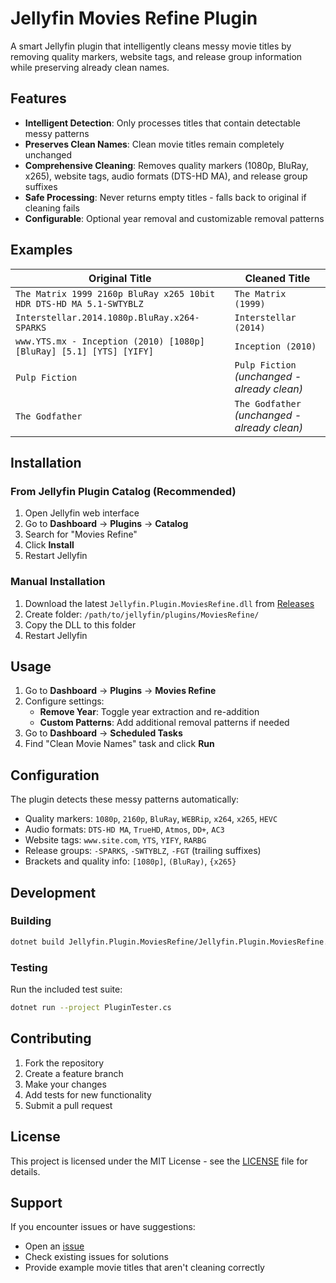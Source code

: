 # Jellyfin Movies Refine Plugin

A smart Jellyfin plugin that intelligently cleans messy movie titles by removing quality markers, website tags, and release group information while preserving already clean names.

## Features

- **Intelligent Detection**: Only processes titles that contain detectable messy patterns
- **Preserves Clean Names**: Clean movie titles remain completely unchanged
- **Comprehensive Cleaning**: Removes quality markers (1080p, BluRay, x265), website tags, audio formats (DTS-HD MA), and release group suffixes
- **Safe Processing**: Never returns empty titles - falls back to original if cleaning fails
- **Configurable**: Optional year removal and customizable removal patterns

## Examples

| Original Title | Cleaned Title |
|----------------|---------------|
| `The Matrix 1999 2160p BluRay x265 10bit HDR DTS-HD MA 5.1-SWTYBLZ` | `The Matrix (1999)` |
| `Interstellar.2014.1080p.BluRay.x264-SPARKS` | `Interstellar (2014)` |
| `www.YTS.mx - Inception (2010) [1080p] [BluRay] [5.1] [YTS] [YIFY]` | `Inception (2010)` |
| `Pulp Fiction` | `Pulp Fiction` *(unchanged - already clean)* |
| `The Godfather` | `The Godfather` *(unchanged - already clean)* |

## Installation

### From Jellyfin Plugin Catalog (Recommended)
1. Open Jellyfin web interface
2. Go to **Dashboard** → **Plugins** → **Catalog**
3. Search for "Movies Refine"
4. Click **Install**
5. Restart Jellyfin

### Manual Installation
1. Download the latest `Jellyfin.Plugin.MoviesRefine.dll` from [Releases](https://github.com/YOUR_USERNAME/jellyfin-movies-refine/releases)
2. Create folder: `/path/to/jellyfin/plugins/MoviesRefine/`
3. Copy the DLL to this folder
4. Restart Jellyfin

## Usage

1. Go to **Dashboard** → **Plugins** → **Movies Refine**
2. Configure settings:
   - **Remove Year**: Toggle year extraction and re-addition
   - **Custom Patterns**: Add additional removal patterns if needed
3. Go to **Dashboard** → **Scheduled Tasks**
4. Find "Clean Movie Names" task and click **Run**

## Configuration

The plugin detects these messy patterns automatically:
- Quality markers: `1080p`, `2160p`, `BluRay`, `WEBRip`, `x264`, `x265`, `HEVC`
- Audio formats: `DTS-HD MA`, `TrueHD`, `Atmos`, `DD+`, `AC3`
- Website tags: `www.site.com`, `YTS`, `YIFY`, `RARBG`
- Release groups: `-SPARKS`, `-SWTYBLZ`, `-FGT` (trailing suffixes)
- Brackets and quality info: `[1080p]`, `(BluRay)`, `{x265}`

## Development

### Building
```bash
dotnet build Jellyfin.Plugin.MoviesRefine/Jellyfin.Plugin.MoviesRefine.csproj --configuration Release
```

### Testing
Run the included test suite:
```bash
dotnet run --project PluginTester.cs
```

## Contributing

1. Fork the repository
2. Create a feature branch
3. Make your changes
4. Add tests for new functionality
5. Submit a pull request

## License

This project is licensed under the MIT License - see the [LICENSE](LICENSE) file for details.

## Support

If you encounter issues or have suggestions:
- Open an [issue](https://github.com/YOUR_USERNAME/jellyfin-movies-refine/issues)
- Check existing issues for solutions
- Provide example movie titles that aren't cleaning correctly
